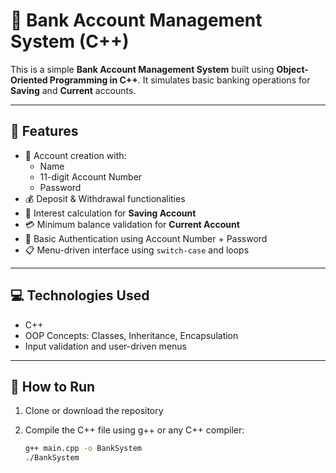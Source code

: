 # 🏦 Bank Account Management System (C++)

This is a simple **Bank Account Management System** built using **Object-Oriented Programming in C++**. It simulates basic banking operations for **Saving** and **Current** accounts.

---

## 🔧 Features

- 🧾 Account creation with:
  - Name
  - 11-digit Account Number
  - Password
- 💰 Deposit & Withdrawal functionalities
- 💸 Interest calculation for **Saving Account**
- 💳 Minimum balance validation for **Current Account**
- 🔐 Basic Authentication using Account Number + Password
- 📋 Menu-driven interface using `switch-case` and loops

---

## 💻 Technologies Used

- C++
- OOP Concepts: Classes, Inheritance, Encapsulation
- Input validation and user-driven menus

---

## 📌 How to Run

1. Clone or download the repository
2. Compile the C++ file using g++ or any C++ compiler:

   ```bash
   g++ main.cpp -o BankSystem
   ./BankSystem
